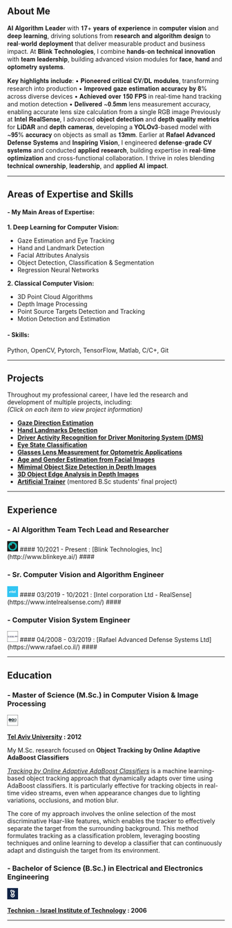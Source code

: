 ## About Me ##
𝐀𝐈 𝐀𝐥𝐠𝐨𝐫𝐢𝐭𝐡𝐦 𝐋𝐞𝐚𝐝𝐞𝐫 with 𝟏𝟕+ 𝐲𝐞𝐚𝐫𝐬 𝐨𝐟 𝐞𝐱𝐩𝐞𝐫𝐢𝐞𝐧𝐜𝐞 in 𝐜𝐨𝐦𝐩𝐮𝐭𝐞𝐫 𝐯𝐢𝐬𝐢𝐨𝐧 and 𝐝𝐞𝐞𝐩 𝐥𝐞𝐚𝐫𝐧𝐢𝐧𝐠, driving solutions from 𝐫𝐞𝐬𝐞𝐚𝐫𝐜𝐡 𝐚𝐧𝐝 𝐚𝐥𝐠𝐨𝐫𝐢𝐭𝐡𝐦 𝐝𝐞𝐬𝐢𝐠𝐧 to 𝐫𝐞𝐚𝐥-𝐰𝐨𝐫𝐥𝐝 𝐝𝐞𝐩𝐥𝐨𝐲𝐦𝐞𝐧𝐭 that deliver measurable product and business impact.
At 𝐁𝐥𝐢𝐧𝐤 𝐓𝐞𝐜𝐡𝐧𝐨𝐥𝐨𝐠𝐢𝐞𝐬, I combine 𝐡𝐚𝐧𝐝𝐬-𝐨𝐧 𝐭𝐞𝐜𝐡𝐧𝐢𝐜𝐚𝐥 𝐢𝐧𝐧𝐨𝐯𝐚𝐭𝐢𝐨𝐧 with 𝐭𝐞𝐚𝐦 𝐥𝐞𝐚𝐝𝐞𝐫𝐬𝐡𝐢𝐩, building advanced vision modules for 𝐟𝐚𝐜𝐞, 𝐡𝐚𝐧𝐝 and 𝐨𝐩𝐭𝐨𝐦𝐞𝐭𝐫𝐲 𝐬𝐲𝐬𝐭𝐞𝐦𝐬.

𝐊𝐞𝐲 𝐡𝐢𝐠𝐡𝐥𝐢𝐠𝐡𝐭𝐬 𝐢𝐧𝐜𝐥𝐮𝐝𝐞:
• 𝐏𝐢𝐨𝐧𝐞𝐞𝐫𝐞𝐝 𝐜𝐫𝐢𝐭𝐢𝐜𝐚𝐥 𝐂𝐕/𝐃𝐋 𝐦𝐨𝐝𝐮𝐥𝐞𝐬, transforming research into production
• 𝐈𝐦𝐩𝐫𝐨𝐯𝐞𝐝 𝐠𝐚𝐳𝐞 𝐞𝐬𝐭𝐢𝐦𝐚𝐭𝐢𝐨𝐧 𝐚𝐜𝐜𝐮𝐫𝐚𝐜𝐲 𝐛𝐲 𝟖% across diverse devices
• 𝐀𝐜𝐡𝐢𝐞𝐯𝐞𝐝 𝐨𝐯𝐞𝐫 𝟏𝟓𝟎 𝐅𝐏𝐒 in real-time hand tracking and motion detection
• 𝐃𝐞𝐥𝐢𝐯𝐞𝐫𝐞𝐝 ~𝟎.𝟓𝐦𝐦 lens measurement accuracy, enabling accurate lens size calculation from a single RGB image
Previously at 𝐈𝐧𝐭𝐞𝐥 𝐑𝐞𝐚𝐥𝐒𝐞𝐧𝐬𝐞, I advanced 𝐨𝐛𝐣𝐞𝐜𝐭 𝐝𝐞𝐭𝐞𝐜𝐭𝐢𝐨𝐧 and 𝐝𝐞𝐩𝐭𝐡 𝐪𝐮𝐚𝐥𝐢𝐭𝐲 𝐦𝐞𝐭𝐫𝐢𝐜𝐬 for 𝐋𝐢𝐃𝐀𝐑 and 𝐝𝐞𝐩𝐭𝐡 𝐜𝐚𝐦𝐞𝐫𝐚𝐬, developing a 𝐘𝐎𝐋𝐎𝐯𝟑-based model with ~𝟗𝟓% 𝐚𝐜𝐜𝐮𝐫𝐚𝐜𝐲 on objects as small as 𝟏𝟑𝐦𝐦.
Earlier at 𝐑𝐚𝐟𝐚𝐞𝐥 𝐀𝐝𝐯𝐚𝐧𝐜𝐞𝐝 𝐃𝐞𝐟𝐞𝐧𝐬𝐞 𝐒𝐲𝐬𝐭𝐞𝐦𝐬 and 𝐈𝐧𝐬𝐩𝐢𝐫𝐢𝐧𝐠 𝐕𝐢𝐬𝐢𝐨𝐧, I engineered 𝐝𝐞𝐟𝐞𝐧𝐬𝐞-𝐠𝐫𝐚𝐝𝐞 𝐂𝐕 𝐬𝐲𝐬𝐭𝐞𝐦𝐬 and conducted 𝐚𝐩𝐩𝐥𝐢𝐞𝐝 𝐫𝐞𝐬𝐞𝐚𝐫𝐜𝐡, building expertise in 𝐫𝐞𝐚𝐥-𝐭𝐢𝐦𝐞 𝐨𝐩𝐭𝐢𝐦𝐢𝐳𝐚𝐭𝐢𝐨𝐧 and cross-functional collaboration.
I thrive in roles blending 𝐭𝐞𝐜𝐡𝐧𝐢𝐜𝐚𝐥 𝐨𝐰𝐧𝐞𝐫𝐬𝐡𝐢𝐩, 𝐥𝐞𝐚𝐝𝐞𝐫𝐬𝐡𝐢𝐩, and 𝐚𝐩𝐩𝐥𝐢𝐞𝐝 𝐀𝐈 𝐢𝐦𝐩𝐚𝐜𝐭.

---

## Areas of Expertise and Skills  ##

#### - My Main Areas of Expertise: ####

**1. Deep Learning for Computer Vision:**
+ Gaze Estimation and Eye Tracking
+ Hand and Landmark Detection
+ Facial Attributes Analysis
+ Object Detection, Classification & Segmentation
+ Regression Neural Networks
  
**2. Classical Computer Vision:**
+ 3D Point Cloud Algorithms
+ Depth Image Processing
+ Point Source Targets Detection and Tracking
+ Motion Detection and Estimation

#### - Skills: ####

Python, OpenCV, Pytorch, TensorFlow, Matlab, C/C+, Git

---

## Projects  ##

Throughout my professional career, I have led the research and development of multiple projects, including:  
*(Click on each item to view project information)*
+ **[Gaze Direction Estimation](pages/gaze_estimation_project/gaze_estimation.md)**
+ **[Hand Landmarks Detection](pages/hand_detection_project/hand_detection.md)**
+ **[Driver Activity Recognition for Driver Monitoring System (DMS)](pages/dms_project/dms.md)**
+ **[Eye State Classification](pages/eye_analysis_project/eye_analysis.md)**
+ **[Glasses Lens Measurement for Optometric Applications](pages/optometry_project/optometry.md)**
+ **[Age and Gender Estimation from Facial Images](pages/age_gender_project/age_gender.md)**
+ **[Mimimal Object Size Detection in Depth Images](pages/deep_mos/deep_mos.md)**
+ **[3D Object Edge Analysis in Depth Images](pages/3d_object_analysis_project/3d_object_analysis.md)**
+ **[Artificial Trainer](pages/artificial_trainer_project/artificial_trainer.md)** (mentored B.Sc students' final project)

---

## Experience  ##

### - AI Algorithm Team Tech Lead and Researcher ###

<img src="images/blink_technologies_incorporation_logo.jpg?raw=true" width="5%" height="5%"/>
#### 10/2021 - Present : [Blink Technologies, Inc](http://www.blinkeye.ai/) ####

### - Sr. Computer Vision and Algorithm Engineer ###

<img src="images/intel_corporation_logo.jpg?raw=true" width="5%" height="5%"/>
#### 03/2019 - 10/2021 : [Intel corporation Ltd - RealSense](https://www.intelrealsense.com/) ####

### - Computer Vision System Engineer ###

<img src="images/Rafael_logo_border.jpg?raw=true" width="5%" height="5%"/>
#### 04/2008 - 03/2019 : [Rafael Advanced Defense Systems Ltd](https://www.rafael.co.il/) ####
  

---

## Education  ##
### - Master of Science (M.Sc.) in Computer Vision & Image Processing ###
<img src="images/tel_aviv_university_logo_border.jpg?raw=true" width="5%" height="5%"/>

**[Tel Aviv University](https://www.linkedin.com/school/tel-aviv-university/) : 2012**

My M.Sc. research focused on **Object Tracking by Online Adaptive AdaBoost Classifiers**

[*Tracking by Online Adaptive AdaBoost Classifiers*](https://www.youtube.com/watch?v=7SY7zlmDr0M) is a machine learning-based object tracking approach that dynamically adapts over time using AdaBoost classifiers. It is particularly effective for tracking objects in real-time video streams, even when appearance changes due to lighting variations, occlusions, and motion blur.

The core of my approach involves the online selection of the most discriminative Haar-like features, which enables the tracker to effectively separate the target from the surrounding background. This method formulates tracking as a classification problem, leveraging boosting techniques and online learning to develop a classifier that can continuously adapt and distinguish the target from its environment.


### - Bachelor of Science (B.Sc.) in Electrical and Electronics Engineering ###
<img src="images/technion_logo.jpg?raw=true" width="5%" height="5%"/>

**[Technion - Israel Institute of Technology](https://www.linkedin.com/school/technion/) : 2006**

---




